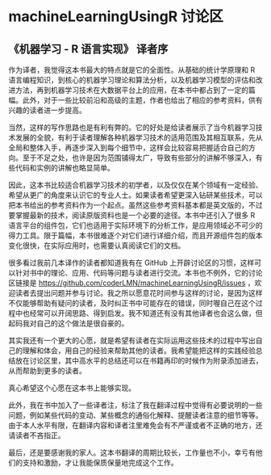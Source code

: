 # machineLearningUsingR  讨论区

## 《机器学习 - R 语言实现》 译者序

作为译者，我觉得这本书最大的特点就是它的全面性。从基础的统计学原理和 R 语言编程知识，到核心的机器学习理论和算法分析，以及机器学习模型的评估和改进方法，再到机器学习技术在大数据平台上的应用，在本书中都占到了一定的篇幅。此外，对于一些比较前沿和高级的主题，作者也给出了相应的参考资料，供有兴趣的读者进一步提高。

当然，这样的写作思路也是有利有弊的。它的好处是给读者展示了当今机器学习技术发展的全貌，有利于读者理解各种机器学习技术的适用范围及其相互联系，先从全局和整体入手，再逐步深入到每个细节中，这样会比较容易把握适合自己的方向。至于不足之处，也许是因为范围铺得太广，导致有些部分的讲解不够深入，有些代码和实例的讲解也略显简单。

因此，这本书比较适合机器学习技术的初学者，以及仅仅在某个领域有一定经验、希望从更广的角度来认识它的专业人士。如果读者希望更深入钻研某些技术，可以把本书给出的参考资料作为一个起点。虽然这些参考资料基本都是英文版的，不过要掌握最新的技术，阅读原版资料也是一个必要的途径。本书中还引入了很多 R 语言平台的组件包，它们也适用于实际环境下的分析工作，是应用领域必不可少的得力工具。限于篇幅，本书很难逐个对它们进行详细介绍，而且开源组件包的版本变化很快，在实际应用时，也需要认真阅读它们的文档。

很多看过我前几本译作的读者都知道我有在 GitHub 上开辟讨论区的习惯，这样可以针对书中的理论、应用、代码等问题与读者进行交流。本书也不例外，它的讨论区链接是 https://github.com/coderLMN/machineLearningUsingR/issues ，欢迎读者去提出问题并参与讨论。我之所以愿意花时间参与这样的讨论，是因为这样不仅能够帮助有疑问的读者，及时纠正书中可能存在的错误，同时喔自己在这个过程中也经常可以开阔思路、得到启发。我不知道还有没有其他译者也会这么做，但起码我对自己的这个做法是很自豪的。

其实我还有一个更大的心愿，就是希望有读者在实际运用这些技术的过程中写出自己的理解和体会，用自己的经验来帮助其他的读者。我希望能把这样的实践经验总结放在讨论区里，其中高水平的总结还可以在书籍再印的时候作为附录添加进去，从而帮助到更多的读者。

真心希望这个心愿在这本书上能够实现。

此外，我在书中加入了一些译者注，标注了我在翻译过程中觉得有必要说明的一些问题，例如某些代码的变动、某些概念的通俗化解释、提醒读者注意的细节等等。由于本人水平有限，在翻译内容和译者注里难免会有不严谨或者不正确的地方，还请读者不吝指正。

最后，还是要感谢我的家人。这本书翻译的周期比较长，工作量也不小，幸亏有他们的支持和激励，才让我能保质保量地完成这个工作。
